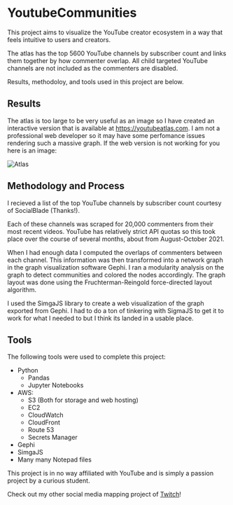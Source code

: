 # YoutubeCommunities
This project aims to visualize the YouTube creator ecosystem in a way that feels intuitive to users and creators.
 
The atlas has the top 5600 YouTube channels by subscriber count and links them together by how commenter overlap. All child targeted YouTube channels are not included as the commenters are disabled. 
 
 Results, methodoloy, and tools used in this project are below. 
 
 ## Results
The atlas is too large to be very useful as an image so I have created an interactive version that is available at https://youtubeatlas.com. I am not a professional web developer so it may have some perfomance issues rendering such a massive graph. If the web version is not working for you here is an image:

 ![Atlas](https://imgur.com/4LsCNkj.png)
 
 ## Methodology and Process
 I recieved a list of the top YouTube channels by subscriber count courtesy of SocialBlade (Thanks!). 
 
Each of these channels was scraped for 20,000 commenters from their most recent videos. YouTube has relatively strict API quotas so this took place over the course of several months, about from August-October 2021. 
 
When I had enough data I computed the overlaps of commenters between each channel. This information was then transformed into a network graph in the graph visualization software  Gephi. I ran a modularity analysis on the graph to detect communities and colored the nodes accordingly. The graph layout was done using the Fruchterman-Reingold force-directed layout algorithm. 

I used the SimgaJS library to create a web visualization of the graph exported from Gephi. I had to do a ton of tinkering with SigmaJS to get it to work for what I needed to but I think its landed in a usable place. 
 
 ## Tools
 The following tools were used to complete this project:
 * Python
   - Pandas
   - Jupyter Notebooks
 * AWS:
   - S3 (Both for storage and web hosting)
   - EC2
   - CloudWatch
   - CloudFront
   - Route 53
   - Secrets Manager
 * Gephi
 * SimgaJS
 * Many many Notepad files
 
This project is in no way affiliated with YouTube and is simply a passion project by a curious student. 

Check out my other social media mapping project of [Twitch](https://github.com/KiranGershenfeld/VisualizingTwitchCommunities)!
